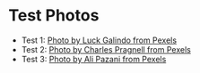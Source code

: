 # Test Photos

* Test 1: [Photo by Luck Galindo from Pexels](https://www.pexels.com/photo/purple-night-sky-photo-544268/?utm_content=attributionCopyText&utm_medium=referral&utm_source=pexels)
* Test 2: [Photo by Charles Pragnell from Pexels](https://www.pexels.com/photo/grey-cat-close-up-photography-2524164/)
* Test 3: [Photo by Ali Pazani from Pexels](https://www.pexels.com/photo/woman-in-grey-long-sleeved-shirt-2787341/?utm_content=attributionCopyText&utm_medium=referral&utm_source=pexels)